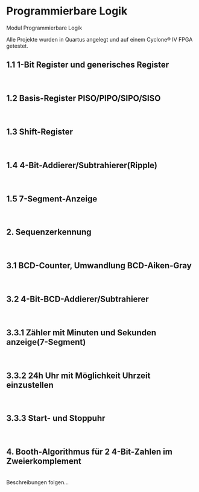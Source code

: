 # Programmierbare Logik

Modul Programmierbare Logik

Alle Projekte wurden in Quartus angelegt und auf einem Cyclone® IV FPGA getestet.


## 1.1    1-Bit Register und generisches Register
<br/>

## 1.2    Basis-Register PISO/PIPO/SIPO/SISO
<br/>

## 1.3    Shift-Register
<br/>

## 1.4    4-Bit-Addierer/Subtrahierer(Ripple)
<br/>

## 1.5    7-Segment-Anzeige 
<br/>

## 2.     Sequenzerkennung
<br/>

## 3.1    BCD-Counter, Umwandlung BCD-Aiken-Gray
<br/>

## 3.2    4-Bit-BCD-Addierer/Subtrahierer
<br/>

## 3.3.1  Zähler mit Minuten und Sekunden anzeige(7-Segment)
<br/>

## 3.3.2  24h Uhr mit Möglichkeit Uhrzeit einzustellen
<br/>

## 3.3.3  Start- und Stoppuhr
<br/>

## 4.     Booth-Algorithmus für 2 4-Bit-Zahlen im Zweierkomplement
<br/>
Beschreibungen folgen...
